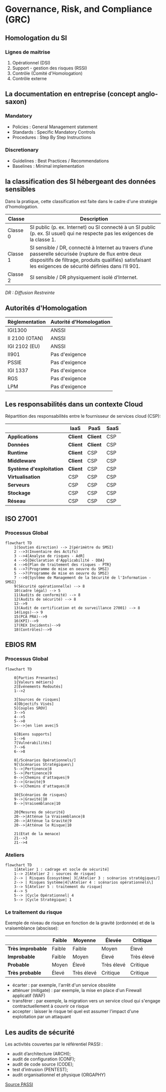 # Governance, Risk, and Compliance (GRC)

## Homologation du SI

### Lignes de maitrise

1. Opérationnel (DSI)
2. Support - gestion des risques (RSSI)
3. Contrôle (Comité d'Homologation)
4. Contrôle externe


## La documentation en entreprise (concept anglo-saxon)

### Mandatory 

* Policies : General Management statement
* Standards : Specific Mandatory Controls
* Procedures : Step By Step Instructions

### Discretionary

* Guidelines : Best Practices / Recommendations
* Baselines : Minimal implementation


## la classification des SI hébergeant des données sensibles

Dans la pratique, cette  classification est faite dans le cadre d'une stratégie d'homologation.

| Classe | Description |
|----|----|
| Classe 0 | SI public (p. ex. Internet) ou SI connecté à un SI public (p. ex. SI usuel) qui ne respecte pas les exigences de la classe 1. |
| Classe 1 | SI sensible / DR, connecté à Internet au travers d’une passerelle sécurisée (rupture de flux entre deux dispositifs de filtrage, produits qualifiés) satisfaisant les exigences de sécurité définies dans l’II 901. |
| Classe 2 | SI sensible / DR physiquement isolé d’Internet. |

*DR : Diffusion Restreinte*


## Autorités d'Homologation

| Règlementation | Autorité d'Homologation |
|---|---|
| IGI1300 | ANSSI |
| II 2100 (OTAN) | ANSSI |
| IGI 2102 (EU) | ANSSI |
| II901 | Pas d'exigence |
| PSSIE | Pas d'exigence |
| IGI 1337 | Pas d'exigence |
| RGS | Pas d'exigence |
| LPM | Pas d'exigence |


## Les responsabilités dans un contexte Cloud

Répartition des responsabilités entre le fournisseur de services cloud (CSP):

|  | **IaaS** | **PaaS** | **SaaS** |
|---|---|---|---|
| **Applications** | **Client** | **Client** | CSP |
| **Données** | **Client** | **Client** | CSP |
| **Runtime** | **Client** | CSP | CSP |
| **Middleware** | **Client** | CSP | CSP |
| **Système d'exploitation** | **Client** | CSP | CSP |
| **Virtualisation** | CSP | CSP | CSP |
| **Serveurs** | CSP | CSP | CSP |
| **Stockage** | CSP | CSP | CSP |
| **Réseau** | CSP | CSP | CSP |


## ISO 27001

### Processus Global

```mermaid
flowchart TD
    1(Soutien direction) --> 2(périmètre du SMSI)
    2 -->3(Inventaire des Actifs)
    3 -->4[Analyse de risques - AdR]
    4 -->5{Déclaration d'Applicabilité - DDA}
    4 -->6{Plan de traitement des risques - PTR}
    6 -->7(Programme de mise en oeuvre du SMSI)
    5 -->7(Programme de mise en oeuvre du SMSI)
    7 -->8{Système de Management de la Sécurité de l'Information - SMSI}
    9(Sécurité opérationnelle) --> 8
    10(cadre légal) --> 5
    11(Audits de conformité) --> 8
    12(Audits de sécurité) --> 8
    12-->9
    13(Audit de certification et de surveillance 27001) --> 8
    14(Logs)--> 9
    15(PCA PRA)-->9
    16(KPI)-->9
    17(REX Incidents)-->9
    18(Contrôles)-->9
```

## EBIOS RM

### Processus Global

```mermaid
flowchart TD
    
    0[Parties Prenantes]
    1{Valeurs métiers}
    2[Événements Redoutés]
    1-->2

    3[Sources de risques]
    4[Objectifs Visés]
    5[Couples SROV]
    3-->5
    4-->5
    5-->0
    1<-->|en lien avec|5

    6[Biens supports]
    1-->6
    7[Vulnérabilités]
    7-->6
    6-->8

    8[/Scénarios Opérationnels/]
    9[\Scénarios Stratégiques\]
    5-->|Pertinence|8
    5-->|Pertinence|9
    0-->|Chemins d'attaques|9
    2-->|Gravité|9
    9-->|Chemins d'attaques|8

    10{Scénarios de risques}
    9-->|Gravité|10
    8-->|Vraisemblance|10

    20{Mesures de sécurité}
    20-->|Atténue la Vraisemblance|8
    20-->|Atténue la Gravité|9
    20-->|Atténue le Risque|10

    21(Etat de la menace)
    21-->3
    21-->4
```

### Ateliers

```mermaid
flowchart TD
    1[Atelier 1 : cadrage et socle de sécurité] 
    1--> 2[Atelier 2 : sources de risque]
    2--> | Risques Écosystème| 3[/Atelier 3 : scénarios stratégiques/]
    2--> | Risques Système|4[\Atelier 4 : scénarios opérationnels\]
    3--> 5[Atelier 5 : traitement du risque]
    4--> 5
    5--> |Cycle Opérationnel| 4
    5--> |Cycle Stratégique| 1 
```


### Le traitement du risque

Exemple de niveau de risque en fonction de la gravité (ordonnée) et de la vraisemblance (abscisse):

| | Faible | Moyenne | Élevée | Critique |
| --- | --- | --- | --- | --- |
| **Très improbable** | Faible | Faible | Moyen | Élevé |
| **Improbable** | Faible | Moyen | Élevé | Très élevé |
| **Probable** | Moyen | Élevé | Très élevé | Critique |
| **Très probable** | Élevé | Très élevé | Critique | Critique |


* écarter : par exemple, l'arrêt d'un service obsolète
* atténuer (mitigate) : par exemple, la mise en place d'un Firewall applicatif (WAF)
* transférer : par exemple, la migration vers un service cloud qui s'engage contractuellement à couvrir ce risque
* accepter : laisser le risque tel quel est assumer l'impact d'une exploitation par un attaquant


## Les audits de sécurité

Les activités couvertes par le référentiel PASSI :

- audit d’architecture (ARCHI);
- audit de configuration (CONF);
- audit de code source (CODE);
- test d’intrusion (PENTEST);
- audit organisationnel et physique (ORGAPHY)

[Source PASSI](https://cyber.gouv.fr/actualites/appel-public-commentaires-sur-la-mise-jour-du-referentiel-passi)
